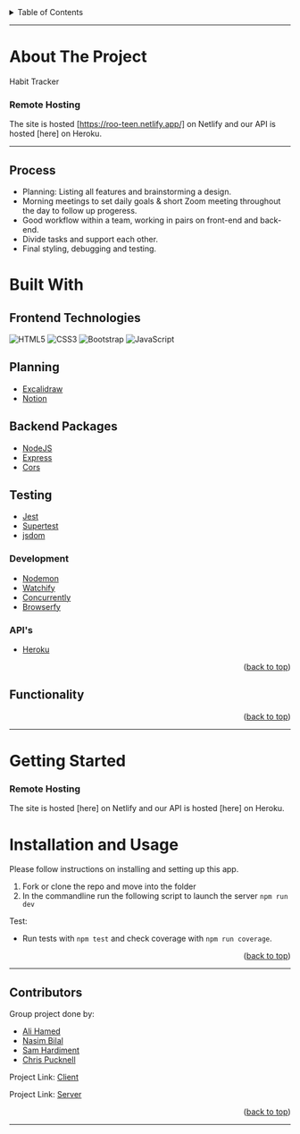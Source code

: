 <div id="top"></div>
<!-- TABLE OF CONTENTS -->
<details>
  <summary>Table of Contents</summary>
  <ol>
    <li>
      <a href="#about-the-project">About The Project</a>
      <ul>
        <li><a href="#process">Process</a></li>
      </ul>
    </li>
    <li>
       <a href="#built-with">Build With</a>
       </li>
    <li>
       <a href="#functionality">Functionality</a>
       </li>
    <li>
      <a href="#getting-started">Getting Started</a>
      <ul>
        <li><a href="#installation-and-usage">Installation and Usage</a></li>
      </ul>
    </li>
    <li><a href="#contributors">Contributors</a></li>
  </ol>
</details>

---

<!-- ABOUT THE PROJECT -->

# About The Project

Habit Tracker

### Remote Hosting

The site is hosted [https://roo-teen.netlify.app/] on Netlify
and our API is hosted [here] on Heroku.

---

## Process

- Planning: Listing all features and brainstorming a design.
- Morning meetings to set daily goals & short Zoom meeting throughout the day to follow up progeress.
- Good workflow within a team, working in pairs on front-end and back-end.
- Divide tasks and support each other.
- Final styling, debugging and testing.

<!-- BUILT WITH -->

# Built With

## Frontend Technologies

![HTML5](https://img.shields.io/badge/-HTML5-%23E44D27?style=flat-square&logo=html5&logoColor=ffffff)
![CSS3](https://img.shields.io/badge/-CSS3-%231572B6?style=flat-square&logo=css3)
![Bootstrap](https://img.shields.io/badge/-Bootstrap-563D7C?style=flat-square&logo=bootstrap)
![JavaScript](https://img.shields.io/badge/-JavaScript-%23F7DF1C?style=flat-square&logo=javascript&logoColor=000000&labelColor=%23F7DF1C&color=%23FFCE5A)

## Planning

- [Excalidraw](https://www.Excalidraw.com/)
- [Notion](https://www.notion.so/)

## Backend Packages

- [NodeJS](https://nodejs.org/en/)
- [Express](https://expressjs.com/)
- [Cors](https://expressjs.com/en/resources/middleware/cors.html)

## Testing

- [Jest](https://jestjs.io/)
- [Supertest](https://github.com/visionmedia/supertest)
- [jsdom](https://jestjs.io/docs/tutorial-jquery)

### Development

- [Nodemon](https://www.npmjs.com/package/nodemon)
- [Watchify](https://www.npmjs.com/package/watchify)
- [Concurrently](https://www.npmjs.com/package/concurrently)
- [Browserfy](https://www.npmjs.com/package/browserify)

### API's

- [Heroku](https://www.heroku.com/)

<p align="right">(<a href="#top">back to top</a>)</p>

## <!-- FUCNTIONALITY -->

## Functionality

<p align="right">(<a href="#top">back to top</a>)</p>

---

<!-- GETTING STARTED -->

# Getting Started

### Remote Hosting

The site is hosted [here] on Netlify
and our API is hosted [here] on Heroku.

<!-- INSTALLATION/USAGE EXAMPLES/TESTING -->

# Installation and Usage

Please follow instructions on installing and setting up this app.

1. Fork or clone the repo and move into the folder
2. In the commandline run the following script to launch the server `npm run dev`

Test:

- Run tests with `npm test` and check coverage with `npm run coverage`.

<p align="right">(<a href="#top">back to top</a>)</p>

---

<!-- CONTACT/CONTRIBUTORS -->

## Contributors

Group project done by:

- <a href="https://github.com/alihamedali96">Ali Hamed</a>
- <a href="https://github.com/n451m">Nasim Bilal</a>
- <a href="https://github.com/SamHardiment">Sam Hardiment</a>
- <a href="https://github.com/xargon666">Chris Pucknell</a>

Project Link: [Client](https://github.com/alihamedali96/Lap-2-Portfolio-Client)

Project Link: [Server](https://github.com/alihamedali96/Lap-2-Portfolio-Server)

<p align="right">(<a href="#top">back to top</a>)</p>

---
